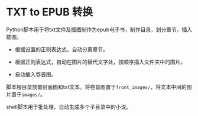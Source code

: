 # TXT to EPUB 转换

Python脚本用于将txt文件及插图制作为epub电子书，制作目录，划分章节，插入插图。

- 根据设置的正则表达式，自动分离章节。

- 根据正则表达式，自动在图片的替代文字处，按顺序插入文件夹中的图片。

- 自动插入卷首图。

脚本根目录放置封面图和txt文本。将卷首图置于`front_images/`，将文本中间的图片置于`images/`。

shell脚本用于批处理，自动生成多个子目录中的小说。
